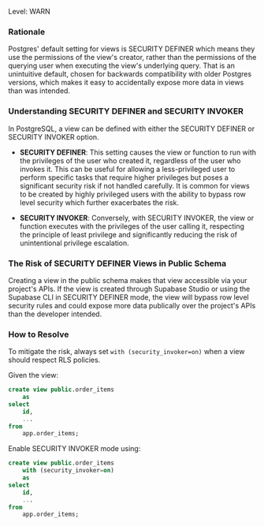 
Level: WARN

### Rationale

Postgres' default setting for views is SECURITY DEFINER which means they use the permissions of the view's creator, rather than the permissions of the querying user when executing the view's underlying query. That is an unintuitive default, chosen for backwards compatibility with older Postgres versions, which makes it easy to accidentally expose more data in views than was intended.

### Understanding SECURITY DEFINER and SECURITY INVOKER

In PostgreSQL, a view can be defined with either the SECURITY DEFINER or SECURITY INVOKER option.

- **SECURITY DEFINER**: This setting causes the view or function to run with the privileges of the user who created it, regardless of the user who invokes it. This can be useful for allowing a less-privileged user to perform specific tasks that require higher privileges but poses a significant security risk if not handled carefully. It is common for views to be created by highly privileged users with the ability to bypass row level security which further exacerbates the risk.

- **SECURITY INVOKER**: Conversely, with SECURITY INVOKER, the view or function executes with the privileges of the user calling it, respecting the principle of least privilege and significantly reducing the risk of unintentional privilege escalation.

### The Risk of SECURITY DEFINER Views in Public Schema

Creating a view in the public schema makes that view accessible via your project's APIs. If the view is created through Supabase Studio or using the Supabase CLI in SECURITY DEFINER mode, the view will bypass row level security rules and could expose more data publically over the project's APIs than the developer intended.

### How to Resolve

To mitigate the risk, always set `with (security_invoker=on)` when a view should respect RLS policies.

Given the view:

```sql
create view public.order_items
    as
select
    id,
    ...
from
    app.order_items;
```

Enable SECURITY INVOKER mode using:

```sql
create view public.order_items
    with (security_invoker=on)
    as
select
    id,
    ...
from
    app.order_items;
```
